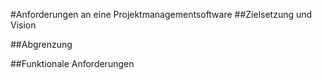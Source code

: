 #Anforderungen an eine Projektmanagementsoftware
##Zielsetzung und Vision 


##Abgrenzung


##Funktionale Anforderungen